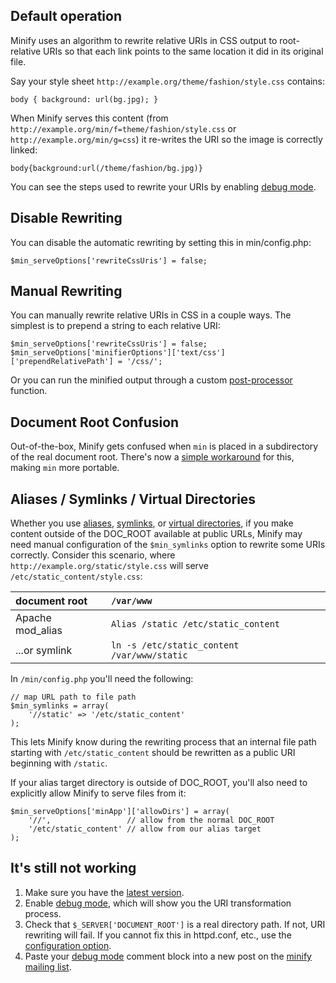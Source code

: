 ## Default operation

Minify uses an algorithm to rewrite relative URIs in CSS output to root-relative URIs so that each link points to the same location it did in its original file.

Say your style sheet `http://example.org/theme/fashion/style.css` contains:
```
body { background: url(bg.jpg); }
```

When Minify serves this content (from `http://example.org/min/f=theme/fashion/style.css` or `http://example.org/min/g=css`) it re-writes the URI so the image is correctly linked:
```
body{background:url(/theme/fashion/bg.jpg)}
```

You can see the steps used to rewrite your URIs by enabling [debug mode](Debugging.md).

## Disable Rewriting

You can disable the automatic rewriting by setting this in min/config.php:
```
$min_serveOptions['rewriteCssUris'] = false;
```

## Manual Rewriting

You can manually rewrite relative URIs in CSS in a couple ways. The simplest is to prepend a string to each relative URI:
```
$min_serveOptions['rewriteCssUris'] = false;
$min_serveOptions['minifierOptions']['text/css']['prependRelativePath'] = '/css/';
```

Or you can run the minified output through a custom [post-processor](CookBook#Processing_Output_After_Minification.md) function.

## Document Root Confusion

Out-of-the-box, Minify gets confused when `min` is placed in a subdirectory of the real document root. There's now a [simple workaround](AlternateFileLayouts.md) for this, making `min` more portable.

## Aliases / Symlinks / Virtual Directories

Whether you use [aliases](http://httpd.apache.org/docs/2.2/mod/mod_alias.html), [symlinks](http://en.wikipedia.org/wiki/Symbolic_link), or [virtual directories](http://msdn.microsoft.com/en-us/library/zwk103ab.aspx), if you make content outside of the DOC\_ROOT available at public URLs, Minify may need manual configuration of the `$min_symlinks` option to rewrite some URIs correctly. Consider this scenario, where `http://example.org/static/style.css` will serve `/etc/static_content/style.css`:

| document root     | `/var/www`                                  |
|:------------------|:--------------------------------------------|
| Apache mod\_alias | `Alias /static /etc/static_content`         |
| ...or symlink     | `ln -s /etc/static_content /var/www/static` |

In `/min/config.php` you'll need the following:
```
// map URL path to file path
$min_symlinks = array(
    '//static' => '/etc/static_content'
);
```
This lets Minify know during the rewriting process that an internal file path starting with `/etc/static_content` should be rewritten as a public URI beginning with `/static`.

If your alias target directory is outside of DOC\_ROOT, you'll also need to explicitly allow Minify to serve files from it:
```
$min_serveOptions['minApp']['allowDirs'] = array(
    '//',                 // allow from the normal DOC_ROOT
    '/etc/static_content' // allow from our alias target
); 
```

## It's still not working

  1. Make sure you have the [latest version](http://code.google.com/p/minify/downloads/list).
  1. Enable [debug mode](Debugging.md), which will show you the URI transformation process.
  1. Check that `$_SERVER['DOCUMENT_ROOT']` is a real directory path. If not, URI rewriting will fail. If you cannot fix this in httpd.conf, etc., use the [configuration option](http://code.google.com/p/minify/source/browse/min/config.php?r=292#47).
  1. Paste your [debug mode](Debugging.md) comment block into a new post on the [minify mailing list](http://groups.google.com/group/minify).
